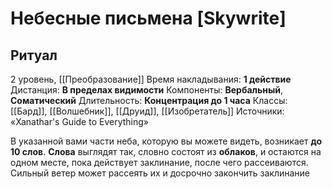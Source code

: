 # Небесные письмена [Skywrite]
## Ритуал
2 уровень, [[Преобразование]]
Время накладывания: **1 действие**
Дистанция: **В пределах видимости**
Компоненты: **Вербальный**, **Соматический**
Длительность: **Концентрация до 1 часа**
Классы: [[Бард]], [[Волшебник]], [[Друид]], [[Изобретатель]]
Источники: «Xanathar's Guide to Everything»

В указанной вами части неба, которую вы можете видеть, возникает **до 10 слов**. **Слова** выглядят так, словно состоят из **облаков**, и остаются на одном месте, пока действует заклинание, после чего рассеиваются. Сильный ветер может рассеять их и досрочно закончить заклинание